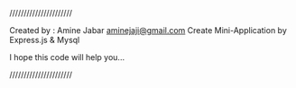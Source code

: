 //////////////////////

Created by : Amine Jabar
aminejaji@gmail.com
Create Mini-Application by Express.js & Mysql

I hope this code will help you...

//////////////////////